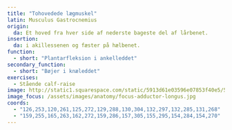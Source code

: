 ```yaml
---
title: "Tohovedede lægmuskel"
latin: Musculus Gastrocnemius
origin: 
  da: Et hoved fra hver side af nederste bageste del af lårbenet.
insertion: 
  da: i akillessenen og fæster på hælbenet.
function: 
  - short: "Plantarfleksion i ankelleddet"
secondary_function: 
  - short: "Bøjer i knæleddet"
exercises:
  - Stående calf-raise
image: http://static1.squarespace.com/static/5913d61e03596e07853f40e5/5aa95e174192022eff2168e3/5b15d9551ae6cfbba8c3c3af/1534184611973/Gastroc-Soleus.jpg?format=1500w
image_focus: /assets/images/anatomy/focus-adductor-longus.jpg
coords:
  - "126,253,120,261,125,272,129,288,130,304,132,297,132,285,131,268"
  - "159,255,165,263,162,272,159,286,157,305,155,295,154,284,154,270"
---
```

